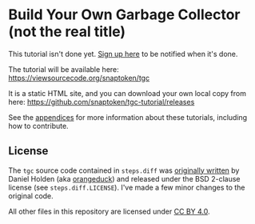 # Build Your Own Garbage Collector (not the real title)

This tutorial isn't done yet. [Sign up here](http://eepurl.com/cIOGCD) to be
notified when it's done.

The tutorial will be available here: https://viewsourcecode.org/snaptoken/tgc

It is a static HTML site, and you can download your own local copy from here:
https://github.com/snaptoken/tgc-tutorial/releases

See the
[appendices](https://viewsourcecode.org/snaptoken/kilo/08.appendices.html) for
more information about these tutorials, including how to contribute.

## License

The `tgc` source code contained in `steps.diff` was
[originally written](https://github.com/orangeduck/tgc) by Daniel Holden
(aka [orangeduck](https://github.com/orangeduck)) and released under the BSD
2-clause license (see `steps.diff.LICENSE`). I've made a few minor changes to
the original code.

All other files in this repository are licensed under
[CC BY 4.0](https://creativecommons.org/licenses/by/4.0/).

